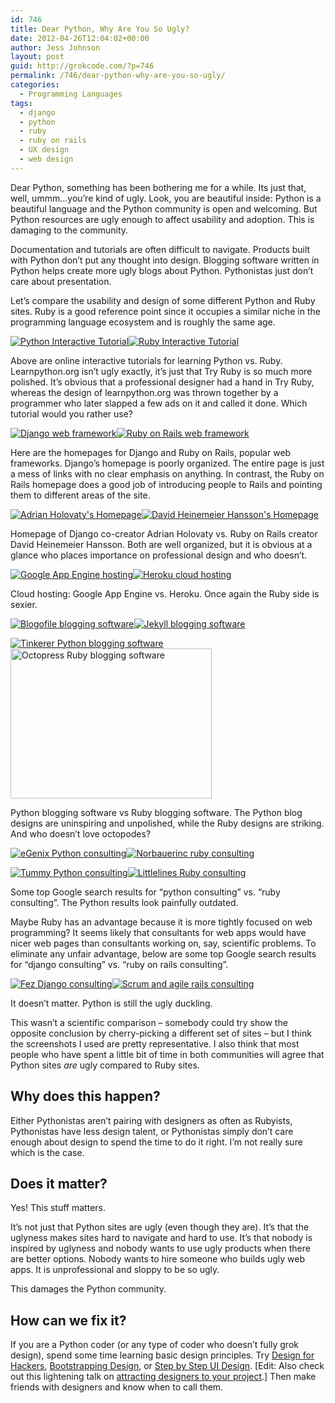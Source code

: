```yaml
---
id: 746
title: Dear Python, Why Are You So Ugly?
date: 2012-04-26T12:04:02+00:00
author: Jess Johnson
layout: post
guid: http://grokcode.com/?p=746
permalink: /746/dear-python-why-are-you-so-ugly/
categories:
  - Programming Languages
tags:
  - django
  - python
  - ruby
  - ruby on rails
  - UX design
  - web design
---
```

Dear Python, something has been bothering me for a while. Its just that, well, ummm&#8230;you&#8217;re kind of ugly. Look, you are beautiful inside: Python is a beautiful language and the Python community is open and welcoming. But Python resources are ugly enough to affect usability and adoption. This is damaging to the community.<!--more-->

Documentation and tutorials are often difficult to navigate. Products built with Python don&#8217;t put any thought into design. Blogging software written in Python helps create more ugly blogs about Python. Pythonistas just don&#8217;t care about presentation.

Let&#8217;s compare the usability and design of some different Python and Ruby sites. Ruby is a good reference point since it occupies a similar niche in the programming language ecosystem and is roughly the same age.

<span class="clearfix"><a href="http://www.learnpython.org/"><img src="{{ site.baseimgurl }}learn-python-tutorial.png" alt="Python Interactive Tutorial" class="left half size-full wp-image-756" /></a><a href="http://tryruby.org/"><img src="{{ site.baseimgurl }}ruby-tutorial-Code-School-TryRuby.png" alt="Ruby Interactive Tutorial" class="left half last size-full wp-image-754" /></a></span>

Above are online interactive tutorials for learning Python vs. Ruby. Learnpython.org isn&#8217;t ugly exactly, it&#8217;s just that Try Ruby is so much more polished. It&#8217;s obvious that a professional designer had a hand in Try Ruby, whereas the design of learnpython.org was thrown together by a programmer who later slapped a few ads on it and called it done. Which tutorial would you rather use? 

<span class="clearfix"><a href="https://www.djangoproject.com/"><img src="{{ site.baseimgurl }}django-framework2.png" alt="Django web framework" class="left size-full wp-image-760" /></a><a href="http://rubyonrails.org/"><img src="{{ site.baseimgurl }}ruby-on-rails-framework1.png" alt="Ruby on Rails web framework" class="left last size-full wp-image-761" /></a></span>

Here are the homepages for Django and Ruby on Rails, popular web frameworks. Django&#8217;s homepage is poorly organized. The entire page is just a mess of links with no clear emphasis on anything. In contrast, the Ruby on Rails homepage does a good job of introducing people to Rails and pointing them to different areas of the site.

<span class="clearfix"><a href="http://www.holovaty.com/"><img src="{{ site.baseimgurl }}Adrian-Holovaty.png" alt="Adrian Holovaty's Homepage" class="left size-full wp-image-763" /></a><a href="http://david.heinemeierhansson.com/"><img src="{{ site.baseimgurl }}David-Heinemeier-Hansson.png" alt="David Heinemeier Hansson's Homepage" class="left last size-full wp-image-762" /></a></span>

Homepage of Django co-creator Adrian Holovaty vs. Ruby on Rails creator David Heinemeier Hansson. Both are well organized, but it is obvious at a glance who places importance on professional design and who doesn&#8217;t.

<span class="clearfix"><a href="https://developers.google.com/appengine/"><img src="{{ site.baseimgurl }}Google-App-Engine.png" alt="Google App Engine hosting" class="left size-full wp-image-769" /></a><a href="http://www.heroku.com/"><img src="{{ site.baseimgurl }}Heroku-Cloud-Application-Platform.png" alt="Heroku cloud hosting" class="left last size-full wp-image-768" /></a></span>

Cloud hosting: Google App Engine vs. Heroku. Once again the Ruby side is sexier.

<span class="clearfix"><a href="http://www.blogofile.com/"><img src="{{ site.baseimgurl }}Blogofile.png" alt="Blogofile blogging software" class="left size-full wp-image-773" /></a><a href="http://jekyllrb.com/"><img src="{{ site.baseimgurl }}jekyll.png" alt="Jekyll blogging software" class="left last size-full wp-image-770" /></a></span>

<span class="clearfix"><a href="http://tinkerer.bitbucket.org/"><img src="{{ site.baseimgurl }}tinkerer.png" alt="Tinkerer Python blogging software" class="left size-full wp-image-772" /></a><a href="http://octopress.org/"><img src="{{ site.baseimgurl }}Octopress.png" alt="Octopress Ruby blogging software" width="322" height="240" class="left last size-full wp-image-771" /></a></span>

Python blogging software vs Ruby blogging software. The Python blog designs are uninspiring and unpolished, while the Ruby designs are striking. And who doesn&#8217;t love octopodes?

<span class="clearfix"><a href="http://www.egenix.com/"><img src="{{ site.baseimgurl }}egenix1.png" alt="eGenix Python consulting" class="left size-full wp-image-778" /></a><a href="http://norbauerinc.com/"><img src="{{ site.baseimgurl }}ruby-on-rails-consulting.png" alt="Norbauerinc ruby consulting" class="left last size-full wp-image-774" /></a></span>

<span class="clearfix"><a href="http://www.tummy.com/Services/Consulting/python.html"><img src="{{ site.baseimgurl }}tummy.png" alt="Tummy Python consulting" class="left size-full wp-image-776" /></a><a href="http://littlelines.com/"><img src="{{ site.baseimgurl }}littlelines.png" alt="Littlelines Ruby consulting" class="left last size-full wp-image-775" /></a></span>

Some top Google search results for &#8220;python consulting&#8221; vs. &#8220;ruby consulting&#8221;. The Python results look painfully outdated.

Maybe Ruby has an advantage because it is more tightly focused on web programming? It seems likely that consultants for web apps would have nicer web pages than consultants working on, say, scientific problems. To eliminate any unfair advantage, below are some top Google search results for &#8220;django consulting&#8221; vs. &#8220;ruby on rails consulting&#8221;.

<span class="clearfix"><a href="http://www.fezconsulting.com/"><img src="{{ site.baseimgurl }}fez-consulting.png" alt="Fez Django consulting" class="left size-full wp-image-780" /></a><a href="http://integrumtech.com/"><img src="{{ site.baseimgurl }}scrum-and-agile-coaching.png" alt="Scrum and agile rails consulting" class="left last size-full wp-image-781" /></a></span>

It doesn&#8217;t matter. Python is still the ugly duckling.

This wasn&#8217;t a scientific comparison &#8211; somebody could try show the opposite conclusion by cherry-picking a different set of sites &#8211; but I think the screenshots I used are pretty representative. I also think that most people who have spent a little bit of time in both communities will agree that Python sites _are_ ugly compared to Ruby sites.

## Why does this happen?

Either Pythonistas aren&#8217;t pairing with designers as often as Rubyists, Pythonistas have less design talent, or Pythonistas simply don&#8217;t care enough about design to spend the time to do it right. I&#8217;m not really sure which is the case.

## Does it matter?

Yes! This stuff matters. 

It&#8217;s not just that Python sites are ugly (even though they are). It&#8217;s that the uglyness makes sites hard to navigate and hard to use. It&#8217;s that nobody is inspired by uglyness and nobody wants to use ugly products when there are better options. Nobody wants to hire someone who builds ugly web apps. It is unprofessional and sloppy to be so ugly.

This damages the Python community.

## How can we fix it?

If you are a Python coder (or any type of coder who doesn&#8217;t fully grok design), spend some time learning basic design principles. Try [Design for Hackers](http://www.amazon.com/gp/product/1119998956/ref=as_li_ss_tl?ie=UTF8&tag=grok-20&linkCode=as2&camp=1789&creative=390957&creativeASIN=1119998956), [Bootstrapping Design](http://bootstrappingdesign.com/), or [Step by Step UI Design](http://sachagreif.com/ebook/). [Edit: Also check out this lightening talk on [attracting designers to your project](http://t.co/nS6vG0cj).] Then make friends with designers and know when to call them.
